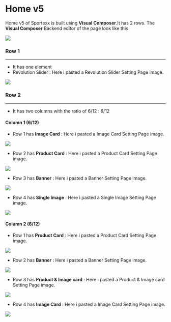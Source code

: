 # Home v5

Home v5 of Sportexx is built using **Visual Composer**.It has 2 rows. The **Visual Composer** Backend editor of the page look like this

![](http://transvelo.github.io/docs/sportexx/images/home5-settings.png)

### Row 1
---
* It has one element
* Revolution Slider : Here i pasted a Revolution Slider Setting Page image.


![](http://transvelo.github.io/docs/sportexx/images/home1-revolution-slider.png)

### Row 2
---

* It has two columns with the ratio of 6/12 : 6/12

#### Column 1 (6/12)

* Row 1 has **Image Card** :  Here i pasted a Image Card Setting Page image.

![](http://transvelo.github.io/docs/sportexx/images/vc-image-card-settings.png)

* Row 2 has **Product Card** :  Here i pasted a Product Card Setting Page image.

![](http://transvelo.github.io/docs/sportexx/images/home5-product-card-setting.png)

* Row 3 has **Banner** :  Here i pasted a Banner Setting Page image.

![](http://transvelo.github.io/docs/sportexx/images/home5-banner-setting.png)

* Row 4 has **Single Image** :  Here i pasted a Single Image Setting Page image.

![](http://transvelo.github.io/docs/sportexx/images/single-image-setting.png)


#### Column 2 (6/12)

* Row 1 has **Product Card** :  Here i pasted a Product Card Setting Page image.

![](http://transvelo.github.io/docs/sportexx/images/vc-product-card-settings.png)

* Row 2 has **Banner** :  Here i pasted a Banner Setting Page image.

![](http://transvelo.github.io/docs/sportexx/images/home5-banner-setting.png)

* Row 3 has **Product & Image card** :  Here i pasted a Product & Image card Setting Page image.

![](http://transvelo.github.io/docs/sportexx/images/vc-product-cum-image-card-settings.png)

* Row 4 has **Image Card** :  Here i pasted a Image Card Setting Page image.

![](http://transvelo.github.io/docs/sportexx/images/vc-image-card-settings.png)

